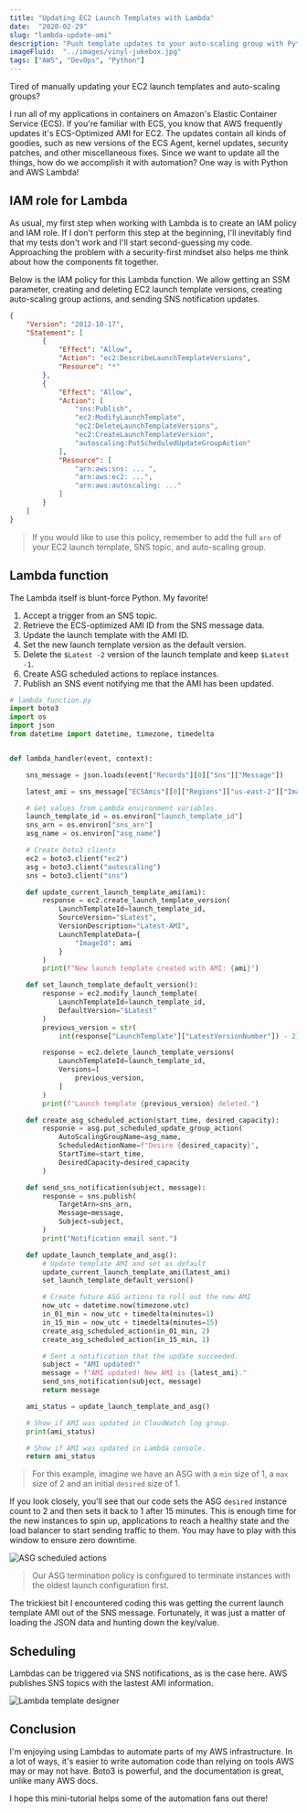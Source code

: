 ```yaml
---
title: "Updating EC2 Launch Templates with Lambda"
date:  "2020-02-29"
slug: "lambda-update-ami"
description: "Push template updates to your auto-scaling group with Python and AWS Lambda."
imageFluid:  "../images/vinyl-jukebox.jpg"
tags: ["AWS", "DevOps", "Python"]
---
```


Tired of manually updating your EC2 launch templates and auto-scaling groups?

I run all of my applications in containers on Amazon's Elastic Container Service (ECS). If you're familiar with ECS, you know that AWS frequently updates it's ECS-Optimized AMI for EC2. The updates contain all kinds of goodies, such as new versions of the ECS Agent, kernel updates, security patches, and other miscellaneous fixes. Since we want to update all the things, how do we accomplish it with automation? One way is with Python and AWS Lambda!

## IAM role for Lambda

As usual, my first step when working with Lambda is to create an IAM policy and IAM role. If I don't perform this step at the beginning, I'll inevitably find that my tests don't work and I'll start second-guessing my code. Approaching the problem with a security-first mindset also helps me think about how the components fit together.

Below is the IAM policy for this Lambda function. We allow getting an SSM parameter, creating and deleting EC2 launch template versions, creating auto-scaling group actions, and sending SNS notification updates.

```json
{
    "Version": "2012-10-17",
    "Statement": [
        {
            "Effect": "Allow",
            "Action": "ec2:DescribeLaunchTemplateVersions",
            "Resource": "*"
        },
        {
            "Effect": "Allow",
            "Action": [
                "sns:Publish",
                "ec2:ModifyLaunchTemplate",
                "ec2:DeleteLaunchTemplateVersions",
                "ec2:CreateLaunchTemplateVersion",
                "autoscaling:PutScheduledUpdateGroupAction"
            ],
            "Resource": [
                "arn:aws:sns: ... ",
                "arn:aws:ec2: ...",
                "arn:aws:autoscaling: ..."
            ]
        }
    ]
}
```

> If you would like to use this policy, remember to add the full `arn` of your EC2 launch template, SNS topic, and auto-scaling group.

## Lambda function

The Lambda itself is blunt-force Python. My favorite!

1. Accept a trigger from an SNS topic.
2. Retrieve the ECS-optimized AMI ID from the SNS message data.
3. Update the launch template with the AMI ID.
4. Set the new launch template version as the default version.
5. Delete the `$Latest -2` version of the launch template and keep `$Latest -1`.
6. Create ASG scheduled actions to replace instances.
7. Publish an SNS event notifying me that the AMI has been updated.

```python
# lambda_function.py
import boto3
import os
import json
from datetime import datetime, timezone, timedelta


def lambda_handler(event, context):

    sns_message = json.loads(event["Records"][0]["Sns"]["Message"])

    latest_ami = sns_message["ECSAmis"][0]["Regions"]["us-east-2"]["ImageId"]

    # Get values from Lambda environment variables.
    launch_template_id = os.environ["launch_template_id"]
    sns_arn = os.environ["sns_arn"]
    asg_name = os.environ["asg_name"]

    # Create boto3 clients
    ec2 = boto3.client("ec2")
    asg = boto3.client("autoscaling")
    sns = boto3.client("sns")

    def update_current_launch_template_ami(ami):
        response = ec2.create_launch_template_version(
            LaunchTemplateId=launch_template_id,
            SourceVersion="$Latest",
            VersionDescription="Latest-AMI",
            LaunchTemplateData={
                "ImageId": ami
            }
        )
        print(f"New launch template created with AMI: {ami}")

    def set_launch_template_default_version():
        response = ec2.modify_launch_template(
            LaunchTemplateId=launch_template_id,
            DefaultVersion="$Latest"
        )
        previous_version = str(
            int(response["LaunchTemplate"]["LatestVersionNumber"]) - 2)

        response = ec2.delete_launch_template_versions(
            LaunchTemplateId=launch_template_id,
            Versions=[
                previous_version,
            ]
        )
        print(f"Launch template {previous_version} deleted.")

    def create_asg_scheduled_action(start_time, desired_capacity):
        response = asg.put_scheduled_update_group_action(
            AutoScalingGroupName=asg_name,
            ScheduledActionName=f"Desire {desired_capacity}",
            StartTime=start_time,
            DesiredCapacity=desired_capacity
        )

    def send_sns_notification(subject, message):
        response = sns.publish(
            TargetArn=sns_arn,
            Message=message,
            Subject=subject,
        )
        print("Notification email sent.")

    def update_launch_template_and_asg():
        # Update template AMI and set as default
        update_current_launch_template_ami(latest_ami)
        set_launch_template_default_version()

        # Create future ASG actions to roll out the new AMI
        now_utc = datetime.now(timezone.utc)
        in_01_min = now_utc + timedelta(minutes=1)
        in_15_min = now_utc + timedelta(minutes=15)
        create_asg_scheduled_action(in_01_min, 2)
        create_asg_scheduled_action(in_15_min, 1)

        # Sent a notification that the update succeeded.
        subject = "AMI updated!"
        message = f"AMI updated! New AMI is {latest_ami}."
        send_sns_notification(subject, message)
        return message

    ami_status = update_launch_template_and_asg()

    # Show if AMI was updated in CloudWatch log group.
    print(ami_status)

    # Show if AMI was updated in Lambda console.
    return ami_status

```

> For this example, imagine we have an ASG with a `min` size of 1, a `max` size of 2 and an initial `desired` size of 1.

If you look closely, you'll see that our code sets the ASG `desired` instance count to 2 and then sets it back to 1 after 15 minutes. This is enough time for the new instances to spin up, applications to reach a healthy state and the load balancer to start sending traffic to them. You may have to play with this window to ensure zero downtime.

![ASG scheduled actions](../images/asg-scheduled-actions.png)

> Our ASG termination policy is configured to terminate instances with the oldest launch configuration first.

The trickiest bit I encountered coding this was getting the current launch template AMI out of the SNS message. Fortunately, it was just a matter of loading the JSON data and hunting down the key/value.

## Scheduling

Lambdas can be triggered via SNS notifications, as is the case here. AWS publishes SNS topics with the lastest AMI information.

![Lambda template designer](../images/lambda-template-designer.png)

## Conclusion

I'm enjoying using Lambdas to automate parts of my AWS infrastructure. In a lot of ways, it's easier to write automation code than relying on tools AWS may or may not have. Boto3 is powerful, and the documentation is great, unlike many AWS docs.

I hope this mini-tutorial helps some of the automation fans out there!
